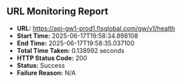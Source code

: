 ## URL Monitoring Report

- **URL:** https://api-gw1-prod1.fisglobal.com/gw/v1/health
- **Start Time:** 2025-06-17T19:58:34.898108
- **End Time:** 2025-06-17T19:58:35.037100
- **Total Time Taken:** 0.138992 seconds
- **HTTP Status Code:** 200
- **Status:** Success
- **Failure Reason:** N/A
